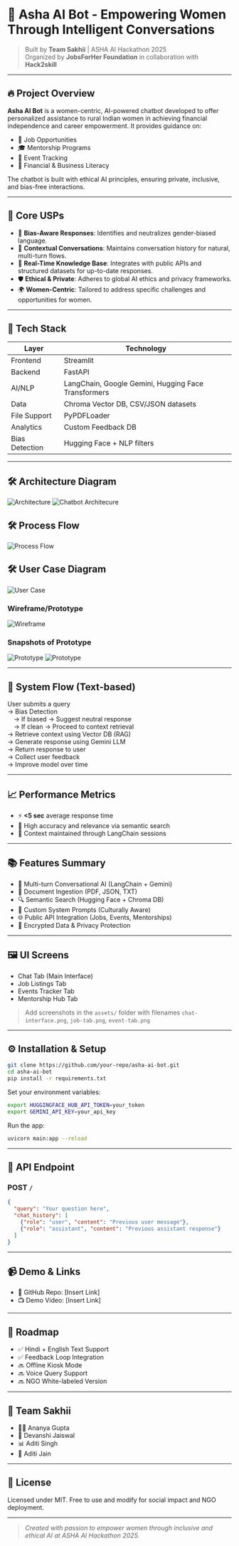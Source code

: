 # 🌸 Asha AI Bot - Empowering Women Through Intelligent Conversations

> Built by **Team Sakhii** | ASHA AI Hackathon 2025  
> Organized by **JobsForHer Foundation** in collaboration with **Hack2skill**

---

## 🔥 Project Overview

**Asha AI Bot** is a women-centric, AI-powered chatbot developed to offer personalized assistance to rural Indian women in achieving financial independence and career empowerment. It provides guidance on:

- 💼 Job Opportunities
- 🎓 Mentorship Programs
- 📅 Event Tracking
- 📘 Financial & Business Literacy

The chatbot is built with ethical AI principles, ensuring private, inclusive, and bias-free interactions.

---

## 🧠 Core USPs

- 🧾 **Bias-Aware Responses**: Identifies and neutralizes gender-biased language.
- 🔁 **Contextual Conversations**: Maintains conversation history for natural, multi-turn flows.
- 📡 **Real-Time Knowledge Base**: Integrates with public APIs and structured datasets for up-to-date responses.
- 🛡️ **Ethical & Private**: Adheres to global AI ethics and privacy frameworks.
- 🌍 **Women-Centric**: Tailored to address specific challenges and opportunities for women.

---

## 🧩 Tech Stack

| Layer | Technology |
|-------|------------|
| Frontend | Streamlit |
| Backend | FastAPI |
| AI/NLP | LangChain, Google Gemini, Hugging Face Transformers |
| Data | Chroma Vector DB, CSV/JSON datasets |
| File Support | PyPDFLoader |
| Analytics | Custom Feedback DB |
| Bias Detection | Hugging Face + NLP filters |

---

## 🛠️ Architecture Diagram

![Architecture](assets/architecture_diagram.jpg)
![Chatbot Architecure](assets/chatbot_architecture.jpg)

## 🛠️ Process Flow

![Process Flow](assets/process_flow.jpg)

## 🛠️ User Case Diagram

![User Case](assets/user_case_diagram.jpg)

### Wireframe/Prototype

![Wireframe](assets/wireframe.jpg)

### Snapshots of Prototype

![Prototype](assets/snapshot_of_prototype.jpg)
![Prototype](assets/snapshot_of_prototype1.jpg)


---

## 🔄 System Flow (Text-based)

User submits a query  
→ Bias Detection  
 → If biased → Suggest neutral response  
 → If clean → Proceed to context retrieval  
→ Retrieve context using Vector DB (RAG)  
→ Generate response using Gemini LLM  
→ Return response to user  
→ Collect user feedback  
→ Improve model over time


---

## 📈 Performance Metrics

- ⚡ **<5 sec** average response time
- 🎯 High accuracy and relevance via semantic search
- 🔄 Context maintained through LangChain sessions

---

## 📚 Features Summary

- 🤖 Multi-turn Conversational AI (LangChain + Gemini)
- 📄 Document Ingestion (PDF, JSON, TXT)
- 🔍 Semantic Search (Hugging Face + Chroma DB)
- 🧠 Custom System Prompts (Culturally Aware)
- 🌐 Public API Integration (Jobs, Events, Mentorships)
- 🔐 Encrypted Data & Privacy Protection

---

## 🖼️ UI Screens

- Chat Tab (Main Interface)
- Job Listings Tab
- Events Tracker Tab
- Mentorship Hub Tab

> Add screenshots in the `assets/` folder with filenames `chat-interface.png`, `job-tab.png`, `event-tab.png`

---

## ⚙️ Installation & Setup

```bash
git clone https://github.com/your-repo/asha-ai-bot.git
cd asha-ai-bot
pip install -r requirements.txt
```

Set your environment variables:

```bash
export HUGGINGFACE_HUB_API_TOKEN=your_token
export GEMINI_API_KEY=your_api_key
```

Run the app:

```bash
uvicorn main:app --reload
```

---

## 📂 API Endpoint

### POST `/`

```json
{
  "query": "Your question here",
  "chat_history": [
    {"role": "user", "content": "Previous user message"},
    {"role": "assistant", "content": "Previous assistant response"}
  ]
}
```

---

## 📹 Demo & Links

- 🔗 GitHub Repo: [Insert Link]
- 📺 Demo Video: [Insert Link]

---

## 📍 Roadmap

- ✅ Hindi + English Text Support
- ✅ Feedback Loop Integration
- 🔜 Offline Kiosk Mode
- 🔜 Voice Query Support
- 🔜 NGO White-labeled Version

---

## 👥 Team Sakhii

- 👩‍💻 Ananya Gupta
- 🤖 Devanshi Jaiswal
- 📊 Aditi Singh
- 🎨 Aditi Jain

---

## 📜 License

Licensed under MIT. Free to use and modify for social impact and NGO deployment.

---

> _Created with passion to empower women through inclusive and ethical AI at ASHA AI Hackathon 2025._
